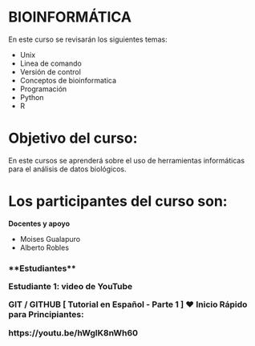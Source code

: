 # BIOINFORMÁTICA
En este curso se revisarán los siguientes temas: 
- Unix
- Linea de comando
- Versión de control
- Conceptos de bioinformatica
- Programación
- Python 
- R

# Objetivo del curso: 

En este cursos se aprenderá sobre el uso de herramientas informáticas para el análisis de datos biológicos. 

# Los participantes del curso son:

**Docentes y apoyo**
- Moises Gualapuro
- Alberto Robles

<h3>**Estudiantes** </href>

Estudiante 1: video de **YouTube** 
<p style:"color: red;">GIT / GITHUB [ Tutorial en Español - Parte 1 ] ♥ Inicio Rápido para Principiantes:</p> <href>https://youtu.be/hWglK8nWh60</href>

